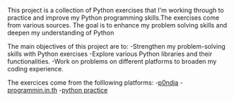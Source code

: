 This project is a collection of Python exercises that I'm working through to practice and improve my Python programming skills.The exercises come from various sources. The goal is to enhance my problem solving skills and deepen my understanding of Python  

The main objectives of this project are to:
-Strengthen my problem-solving skills with Python exercises
-Explore various Python libraries and their functionalities.
-Work on problems on different platforms to broaden my coding experience.


The exercices come from the folllowing platforms:
-[p0ndja](https://grader.pondja.com/)
-[programmin.in.th](https://programming.in.th/)
-[python practice](https://programming.in.th/)
